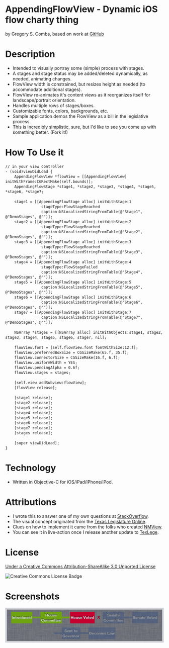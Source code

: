AppendingFlowView - Dynamic iOS flow charty thing 
=============
by Gregory S. Combs, based on work at [GitHub](https://github.com/grgcombs/AppendingFlowView)

Description
=============

- Intended to visually portray some (simple) process with stages. 
- A stages and stage status may be added/deleted dynamically, as needed, animating changes. 
- FlowView width is constrained, but resizes height as needed (to accommodate additional stages). 
- FlowView re-animates it's content views as it reorganizes itself for landscape/portrait orientation. 
- Handles multiple rows of stages/boxes. 
- Customizable fonts, colors, backgrounds, etc. 
- Sample application demos the FlowView as a bill in the legislative process. 
- This is incredibly simplistic, sure, but I'd like to see you come up with something better. (Fork it!) 

How To Use it
=============

    // in your view controller
    - (void)viewDidLoad {
        AppendingFlowView *flowView = [[AppendingFlowView] initWithFrame:CGRectMake(self.bounds)];
        AppendingFlowStage *stage1, *stage2, *stage3, *stage4, *stage5, *stage6, *stage7;
        
        stage1 = [[AppendingFlowStage alloc] initWithStage:1 
        			stageType:FlowStageReached 
        			caption:NSLocalizedStringFromTable(@"Stage1", @"DemoStages", @"")];
        stage2 = [[AppendingFlowStage alloc] initWithStage:2 
        			stageType:FlowStageReached 
        			caption:NSLocalizedStringFromTable(@"Stage2", @"DemoStages", @"")];
        stage3 = [[AppendingFlowStage alloc] initWithStage:3 
        			stageType:FlowStageReached 
        			caption:NSLocalizedStringFromTable(@"Stage3", @"DemoStages", @"")];
        stage4 = [[AppendingFlowStage alloc] initWithStage:4 
        			stageType:FlowStageFailed 
        			caption:NSLocalizedStringFromTable(@"Stage4", @"DemoStages", @"")];
        stage5 = [[AppendingFlowStage alloc] initWithStage:5 
        			caption:NSLocalizedStringFromTable(@"Stage5", @"DemoStages", @"")];
        stage6 = [[AppendingFlowStage alloc] initWithStage:6 
        			caption:NSLocalizedStringFromTable(@"Stage6", @"DemoStages", @"")];
        stage7 = [[AppendingFlowStage alloc] initWithStage:7 
        			caption:NSLocalizedStringFromTable(@"Stage7", @"DemoStages", @"")];
        
        NSArray *stages = [[NSArray alloc] initWithObjects:stage1, stage2, stage3, stage4, stage5, stage6, stage7, nil];
        
        flowView.font = [self.flowView.font fontWithSize:12.f];
        flowView.preferredBoxSize = CGSizeMake(65.f, 35.f);
        flowView.connectorSize = CGSizeMake(16.f, 6.f);
        flowView.uniformWidth = YES;
        flowView.pendingAlpha = 0.6f;
        flowView.stages = stages;
        
        [self.view addSubview:flowView];
        [flowView release];
        
        [stage1 release];
        [stage2 release]; 
        [stage3 release];
        [stage4 release];
        [stage5 release];
        [stage6 release];
        [stage7 release];
        [stages release];

        [super viewDidLoad];
    } 

Technology
=============

- Written in Objective-C for iOS/iPad/iPhone/iPod.

Attributions
=============
- I wrote this to answer one of my own questions at [StackOverflow](http://stackoverflow.com/questions/5859381/simple-but-dynamically-generated-flow-chart-or-process-chart-view-for-ios).
- The visual concept originated from the [Texas Legislature Online](http://www.legis.state.tx.us/BillLookup/BillStages.aspx?LegSess=821&Bill=SB1).
- Clues on how to implement it came from the folks who created [NMView](http://www.github.com/nextmunich/NMView).
- You can see it in live-action once I release another update to [TexLege](http://www.texlege.com).

License
=========================

[Under a Creative Commons Attribution-ShareAlike 3.0 Unported License](http://creativecommons.org/licenses/by-sa/3.0/)

![Creative Commons License Badge](http://i.creativecommons.org/l/by-sa/3.0/88x31.png "Creative Commons Attribution-ShareAlike")

Screenshots
=========================

![Screenshot](https://github.com/grgcombs/AppendingFlowView/raw/master/screenshot.png "AppendingFlowView")
